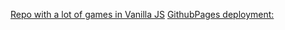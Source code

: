 [Repo with a lot of games in Vanilla JS](https://github.com/LoisKOUNINEF/Vanilla_JS_Games)
[GithubPages deployment:](https://loiskouninef.github.io/Snake_JSVanilla/)
